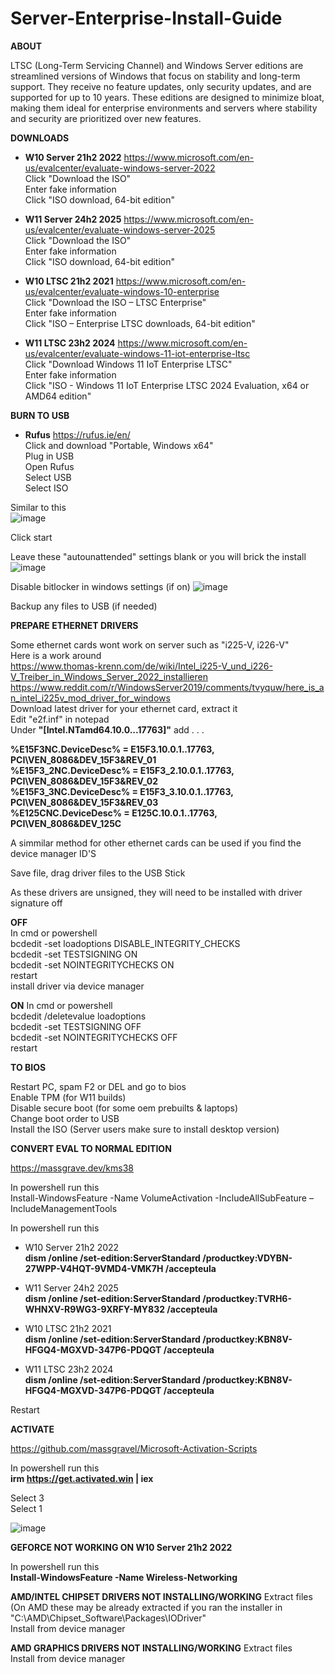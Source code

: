 # Server-Enterprise-Install-Guide
**ABOUT**

LTSC (Long-Term Servicing Channel) and Windows Server editions are streamlined versions of Windows that focus on stability and long-term support.
They receive no feature updates, only security updates, and are supported for up to 10 years.
These editions are designed to minimize bloat, making them ideal for enterprise environments and servers where stability and security are prioritized over new features.

**DOWNLOADS**

- **W10 Server 21h2 2022** https://www.microsoft.com/en-us/evalcenter/evaluate-windows-server-2022 <br>
Click "Download the ISO" <br>
Enter fake information <br>
Click "ISO download, 64-bit edition"

- **W11 Server 24h2 2025** https://www.microsoft.com/en-us/evalcenter/evaluate-windows-server-2025 <br>
Click "Download the ISO" <br>
Enter fake information <br>
Click "ISO download, 64-bit edition"

- **W10 LTSC 21h2 2021** https://www.microsoft.com/en-us/evalcenter/evaluate-windows-10-enterprise <br>
Click "Download the ISO – LTSC Enterprise" <br>
Enter fake information <br>
Click "ISO – Enterprise LTSC downloads, 64-bit edition"

- **W11 LTSC 23h2 2024** https://www.microsoft.com/en-us/evalcenter/evaluate-windows-11-iot-enterprise-ltsc <br>
Click "Download Windows 11 IoT Enterprise LTSC" <br>
Enter fake information <br>
Click "ISO - Windows 11 IoT Enterprise LTSC 2024 Evaluation, x64 or AMD64 edition"

**BURN TO USB**
- **Rufus** https://rufus.ie/en/ <br>
Click and download "Portable, Windows x64" <br>
Plug in USB <br>
Open Rufus <br>
Select USB <br>
Select ISO <br>

Similar to this <br>
![image](https://github.com/user-attachments/assets/1c37c78f-395f-46a7-b04d-c2c0448d9336)

Click start

Leave these "autounattended" settings blank or you will brick the install
![image](https://github.com/user-attachments/assets/f4777d16-7370-426e-902c-a5792b35e9c1)

Disable bitlocker in windows settings (if on)
![image](https://github.com/user-attachments/assets/a32a984d-7cce-4ba8-a5fa-5bbbbdb005ad)

Backup any files to USB (if needed)

**PREPARE ETHERNET DRIVERS**

Some ethernet cards wont work on server such as "i225-V, i226-V" <br>
Here is a work around <br> 
https://www.thomas-krenn.com/de/wiki/Intel_i225-V_und_i226-V_Treiber_in_Windows_Server_2022_installieren <br>
https://www.reddit.com/r/WindowsServer2019/comments/tvyquw/here_is_an_intel_i225v_mod_driver_for_windows <br>
Download latest driver for your ethernet card, extract it <br>
Edit "e2f.inf" in notepad <br>
Under **"[Intel.NTamd64.10.0...17763]"** add . . .

**%E15F3NC.DeviceDesc% = E15F3.10.0.1..17763, PCI\VEN_8086&DEV_15F3&REV_01 <br>
%E15F3_2NC.DeviceDesc% = E15F3_2.10.0.1..17763, PCI\VEN_8086&DEV_15F3&REV_02 <br>
%E15F3_3NC.DeviceDesc% = E15F3_3.10.0.1..17763, PCI\VEN_8086&DEV_15F3&REV_03 <br>
%E125CNC.DeviceDesc% = E125C.10.0.1..17763, PCI\VEN_8086&DEV_125C**

A simmilar method for other ethernet cards can be used if you find the device manager ID'S <br>

Save file, drag driver files to the USB Stick

As these drivers are unsigned, they will need to be installed with driver signature off

**OFF** <br>
In cmd or powershell <br>
bcdedit -set loadoptions DISABLE_INTEGRITY_CHECKS <br>
bcdedit -set TESTSIGNING ON <br>
bcdedit -set NOINTEGRITYCHECKS ON <br>
restart <br>
install driver via device manager

**ON**
In cmd or powershell <br>
bcdedit /deletevalue loadoptions <br>
bcdedit -set TESTSIGNING OFF <br>
bcdedit -set NOINTEGRITYCHECKS OFF <br>
restart

**TO BIOS**

Restart PC, spam F2 or DEL and go to bios <br>
Enable TPM (for W11 builds) <br>
Disable secure boot (for some oem prebuilts & laptops) <br>
Change boot order to USB <br>
Install the ISO (Server users make sure to install desktop version)

**CONVERT EVAL TO NORMAL EDITION**

https://massgrave.dev/kms38

In powershell run this <br>
Install-WindowsFeature -Name VolumeActivation -IncludeAllSubFeature –IncludeManagementTools

In powershell run this <br>
- W10 Server 21h2 2022 <br>
**dism /online /set-edition:ServerStandard /productkey:VDYBN-27WPP-V4HQT-9VMD4-VMK7H /accepteula**

- W11 Server 24h2 2025 <br>
**dism /online /set-edition:ServerStandard /productkey:TVRH6-WHNXV-R9WG3-9XRFY-MY832 /accepteula**

- W10 LTSC 21h2 2021 <br>
**dism /online /set-edition:ServerStandard /productkey:KBN8V-HFGQ4-MGXVD-347P6-PDQGT /accepteula**

- W11 LTSC 23h2 2024 <br>
**dism /online /set-edition:ServerStandard /productkey:KBN8V-HFGQ4-MGXVD-347P6-PDQGT /accepteula**

Restart

**ACTIVATE**

https://github.com/massgravel/Microsoft-Activation-Scripts

In powershell run this <br>
**irm https://get.activated.win | iex** <br>

Select 3 <br>
Select 1

![image](https://github.com/user-attachments/assets/9dd69416-98f4-4687-b467-d1aa263f172e)

**GEFORCE NOT WORKING ON W10 Server 21h2 2022**

In powershell run this <br>
**Install-WindowsFeature -Name Wireless-Networking**

**AMD/INTEL CHIPSET DRIVERS NOT INSTALLING/WORKING**
Extract files (On AMD these may be already extracted if you ran the installer in "C:\AMD\Chipset_Software\Packages\IODriver" <br>
Install from device manager
 
**AMD GRAPHICS DRIVERS NOT INSTALLING/WORKING**
Extract files <br>
Install from device manager


